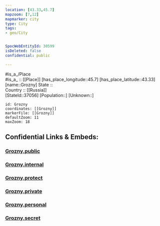 ```yaml
---
location: [43.33,45.7] 
mapzoom: [7,12] 
mapmarker: city 
type: City
tags:
- geo/City


SpocWebEntityId: 30599
isDeleted: false
confidential: public

---
```

#is_a_/Place  
#is_a_ :: [[Place]] 
[has_place_longitude::45.7] 
[has_place_latitude::43.33] 
[name::Grozny] 
State ::  
Country :: [[Russia]]  
[StateId::37056] 
[Population::] 
[Unknown::] 


```leaflet
id: Grozny
coordinates: [[Grozny]] 
markerFile: [[Grozny]] 
defaultZoom: 11 
maxZoom: 18
```


## Confidential Links & Embeds: 

### [Grozny.public](/_public/\Earth\Continent\Europe\Europe~East\Russia\Russia~NorthCaucasus\Chechnya\CityGrozny.public.md) 

### [Grozny.internal](/_internal/\Earth\Continent\Europe\Europe~East\Russia\Russia~NorthCaucasus\Chechnya\CityGrozny.internal.md) 

### [Grozny.protect](/_protect/\Earth\Continent\Europe\Europe~East\Russia\Russia~NorthCaucasus\Chechnya\CityGrozny.protect.md) 

### [Grozny.private](/_private/\Earth\Continent\Europe\Europe~East\Russia\Russia~NorthCaucasus\Chechnya\CityGrozny.private.md) 

### [Grozny.personal](/_personal/\Earth\Continent\Europe\Europe~East\Russia\Russia~NorthCaucasus\Chechnya\CityGrozny.personal.md) 

### [Grozny.secret](/_secret/\Earth\Continent\Europe\Europe~East\Russia\Russia~NorthCaucasus\Chechnya\CityGrozny.secret.md)

